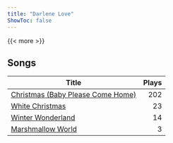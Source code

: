 ```yaml
---
title: "Darlene Love"
ShowToc: false
---
```


{{< more >}}

## Songs
Title | Plays 
----- | -----: 
[Christmas (Baby Please Come Home)](/songs/christmas-baby-please-come-home) | 202
[White Christmas](/songs/white-christmas) | 23
[Winter Wonderland](/songs/winter-wonderland) | 14
[Marshmallow World](/songs/marshmallow-world) | 3

